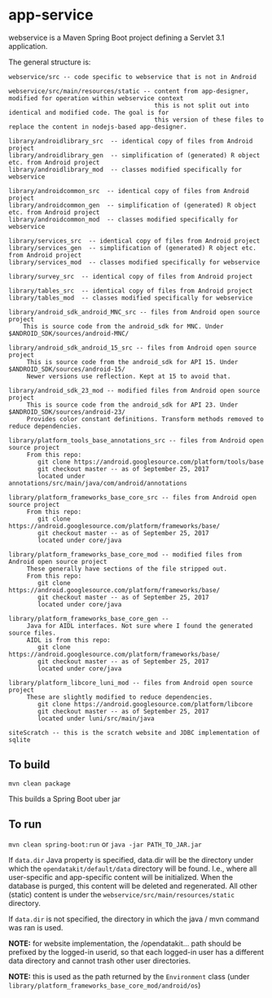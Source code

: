 # app-service

webservice is a Maven Spring Boot project defining a Servlet 3.1 application.

The general structure is:

```
webservice/src -- code specific to webservice that is not in Android

webservice/src/main/resources/static -- content from app-designer, modified for operation within webservice context
                                        this is not split out into identical and modified code. The goal is for 
                                        this version of these files to replace the content in nodejs-based app-designer.

library/androidlibrary_src  -- identical copy of files from Android project
library/androidlibrary_gen  -- simplification of (generated) R object etc. from Android project
library/androidlibrary_mod  -- classes modified specifically for webservice

library/androidcommon_src  -- identical copy of files from Android project
library/androidcommon_gen  -- simplification of (generated) R object etc. from Android project
library/androidcommon_mod  -- classes modified specifically for webservice

library/services_src  -- identical copy of files from Android project
library/services_gen  -- simplification of (generated) R object etc. from Android project
library/services_mod  -- classes modified specifically for webservice

library/survey_src  -- identical copy of files from Android project

library/tables_src  -- identical copy of files from Android project
library/tables_mod  -- classes modified specifically for webservice

library/android_sdk_android_MNC_src -- files from Android open source project
	This is source code from the android_sdk for MNC. Under $ANDROID_SDK/sources/android-MNC/

library/android_sdk_android_15_src -- files from Android open source project
     This is source code from the android_sdk for API 15. Under $ANDROID_SDK/sources/android-15/
	 Newer versions use reflection. Kept at 15 to avoid that.

library/android_sdk_23_mod -- modified files from Android open source project
     This is source code from the android_sdk for API 23. Under $ANDROID_SDK/sources/android-23/
	 Provides color constant definitions. Transform methods removed to reduce dependencies.
	 
library/platform_tools_base_annotations_src -- files from Android open source project
     From this repo: 
		git clone https://android.googlesource.com/platform/tools/base
		git checkout master -- as of September 25, 2017
		located under annotations/src/main/java/com/android/annotations
	 
library/platform_frameworks_base_core_src -- files from Android open source project
	 From this repo:
		git clone https://android.googlesource.com/platform/frameworks/base/
		git checkout master -- as of September 25, 2017
		located under core/java

library/platform_frameworks_base_core_mod -- modified files from Android open source project
	 These generally have sections of the file stripped out.
	 From this repo:
		git clone https://android.googlesource.com/platform/frameworks/base/
		git checkout master -- as of September 25, 2017
		located under core/java

library/platform_frameworks_base_core_gen -- 
	 Java for AIDL interfaces. Not sure where I found the generated source files.
	 AIDL is from this repo:
		git clone https://android.googlesource.com/platform/frameworks/base/
		git checkout master -- as of September 25, 2017
		located under core/java

library/platform_libcore_luni_mod -- files from Android open source project
	 These are slightly modified to reduce dependencies.
        git clone https://android.googlesource.com/platform/libcore
		git checkout master -- as of September 25, 2017
		located under luni/src/main/java

siteScratch -- this is the scratch website and JDBC implementation of sqlite
```

## To build

`mvn clean package`

This builds a Spring Boot uber jar

## To run

`mvn clean spring-boot:run` or `java -jar PATH_TO_JAR.jar`

If `data.dir` Java property is specified, 
data.dir will be the directory under which the `opendatakit/default/data` directory will be found.
I.e., where all user-specific and app-specific content will be initialized.
When the database is purged, this content will be deleted and regenerated.
All other (static) content is under the `webservice/src/main/resources/static` directory.

If `data.dir` is not specified, the directory in which the java / mvn command was ran is used. 

**NOTE:** for website implementation, the /opendatakit... path should be prefixed by the logged-in 
userid, so that each logged-in user has a different data directory and cannot trash other 
user directories.

**NOTE:** this is used as the path returned by the `Environment` class 
(under `library/platform_frameworks_base_core_mod/android/os`)